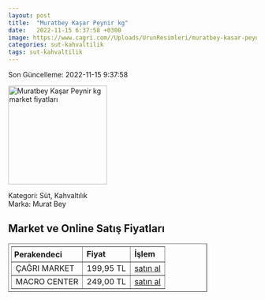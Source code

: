 ```yaml
---
layout: post
title:  "Muratbey Kaşar Peynir kg"
date:   2022-11-15 6:37:58 +0300
image: https://www.cagri.com//Uploads/UrunResimleri/muratbey-kasar-peynir-kg-d19d84.jpg
categories: sut-kahvaltilik
tags: sut-kahvaltilik
---
```


Son Güncelleme: 2022-11-15 9:37:58

<img src="https://www.cagri.com//Uploads/UrunResimleri/muratbey-kasar-peynir-kg-d19d84.jpg" width="200" alt="Muratbey Kaşar Peynir kg market fiyatları" />

Kategori: Süt, Kahvaltılık
<br />
Marka: Murat Bey

<h2>Market ve Online Satış Fiyatları</h2>

<table border="1" style="padding: 5px;width:80%;">
  <tr>
    <td style="padding: 5px;"><strong>Perakendeci</strong></td>
    <td><strong>Fiyat</strong></td>
    <td><strong>İşlem</strong></td>
  </tr>
  <tr>
              <td title="Çağrı Market">ÇAĞRI MARKET</td>
              <td>199,95 TL</td>
              <td><a title="Çağrı Market" target="_blank" href="https://www.cagri.com/muratbey-kasar-peynir-kg">satın al</a></td>
            </tr><tr>
              <td title="Macro Center">MACRO CENTER</td>
              <td>249,00 TL</td>
              <td><a title="Macro Center" target="_blank" href="https://www.macrocenter.com.tr/muratbey-tam-yagli-taze-kasar-peyniri-kg-p-9a2148">satın al</a></td>
            </tr>
</table>
